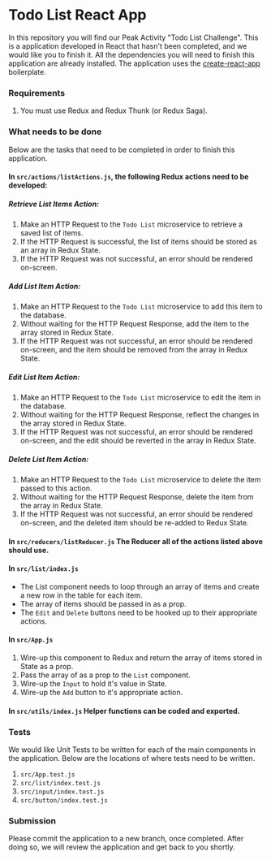# Todo List React App
In this repository you will find our Peak Activity "Todo List Challenge". This is a application developed in React that hasn't been completed, and we would like you to finish it. All the dependencies you will need to finish this application are already installed. The application uses the [create-react-app](https://github.com/facebook/create-react-app) boilerplate.

### Requirements
1. You must use Redux and Redux Thunk (or Redux Saga).

### What needs to be done
Below are the tasks that need to be completed in order to finish this application.

#### In `src/actions/listActions.js`, the following Redux actions need to be developed:
##### Retrieve List Items Action:
1. Make an HTTP Request to the `Todo List` microservice to retrieve a saved list of items.
2. If the HTTP Request is successful, the list of items should be stored as an array in Redux State.
3. If the HTTP Request was not successful, an error should be rendered on-screen.

##### Add List Item Action:
1. Make an HTTP Request to the `Todo List` microservice to add this item to the database.
2. Without waiting for the HTTP Request Response, add the item to the array stored in Redux State.
3. If the HTTP Request was not successful, an error should be rendered on-screen, and the item should be removed from the array in Redux State.

##### Edit List Item Action:
1. Make an HTTP Request to the `Todo List` microservice to edit the item in the database.
2. Without waiting for the HTTP Request Response, reflect the changes in the array stored in Redux State.
3. If the HTTP Request was not successful, an error should be rendered on-screen, and the edit should be reverted in the array in Redux State.

##### Delete List Item Action:
1. Make an HTTP Request to the `Todo List` microservice to delete the item passed to this action.
2. Without waiting for the HTTP Request Response, delete the item from the array in Redux State.
3. If the HTTP Request was not successful, an error should be rendered on-screen, and the deleted item should be re-added to Redux State.

#### In `src/reducers/listReducer.js` The Reducer all of the actions listed above should use.

#### In `src/list/index.js`
 - The List component needs to loop through an array of items and create a new row in the table for each item.
 - The array of items should be passed in as a prop.
 - The `Edit` and `Delete` buttons need to be hooked up to their appropriate actions.

#### In `src/App.js`
1. Wire-up this component to Redux and return the array of items stored in State as a prop.
2. Pass the array of as a prop to the `List` component.
3. Wire-up the `Input` to hold it's value in State.
4. Wire-up the `Add` button to it's appropriate action.

#### In `src/utils/index.js` Helper functions can be coded and exported.

### Tests
We would like Unit Tests to be written for each of the main components in the application. Below are the locations of where tests need to be written.
1. `src/App.test.js`
2. `src/list/index.test.js`
3. `src/input/index.test.js`
4. `src/button/index.test.js`

### Submission
Please commit the application to a new branch, once completed. After doing so, we will review the application and get back to you shortly.
